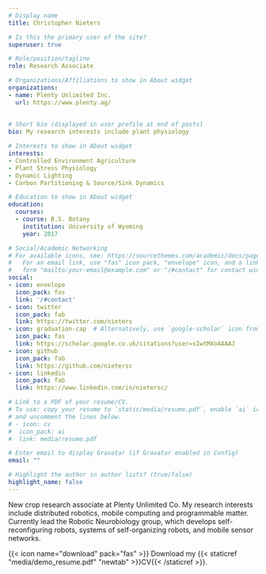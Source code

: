 ```yaml
---
# Display name
title: Christopher Nieters

# Is this the primary user of the site?
superuser: true

# Role/position/tagline
role: Research Associate

# Organizations/Affiliations to show in About widget
organizations:
- name: Plenty Unlimited Inc.
  url: https://www.plenty.ag/
  
  
# Short bio (displayed in user profile at end of posts)
bio: My research interests include plant physiology

# Interests to show in About widget
interests:
- Controlled Environment Agriculture
- Plant Stress Physiology
- Dynamic Lighting
- Carbon Partitioning & Source/Sink Dynamics

# Education to show in About widget
education:
  courses:
  - course: B.S. Botany
    institution: University of Wyoming
    year: 2017

# Social/Academic Networking
# For available icons, see: https://sourcethemes.com/academic/docs/page-builder/#icons
#   For an email link, use "fas" icon pack, "envelope" icon, and a link in the
#   form "mailto:your-email@example.com" or "/#contact" for contact widget.
social:
- icon: envelope
  icon_pack: fas
  link: '/#contact'
- icon: twitter
  icon_pack: fab
  link: https://twitter.com/nieters
- icon: graduation-cap  # Alternatively, use `google-scholar` icon from `ai` icon pack
  icon_pack: fas
  link: https://scholar.google.co.uk/citations?user=sIwtMXoAAAAJ
- icon: github
  icon_pack: fab
  link: https://github.com/nietersc
- icon: linkedin
  icon_pack: fab
  link: https://www.linkedin.com/in/nietersc/

# Link to a PDF of your resume/CV.
# To use: copy your resume to `static/media/resume.pdf`, enable `ai` icons in `params.toml`, 
# and uncomment the lines below.
# - icon: cv
#  icon_pack: ai
#  link: media/resume.pdf

# Enter email to display Gravatar (if Gravatar enabled in Config)
email: ""

# Highlight the author in author lists? (true/false)
highlight_name: false
---
```


New crop research associate at Plenty Unlimited Co. My research interests include distributed robotics, mobile computing and programmable matter. Currently lead the Robotic Neurobiology group, which develops self-reconfiguring robots, systems of self-organizing robots, and mobile sensor networks.

{{< icon name="download" pack="fas" >}} Download my {{< staticref "media/demo_resume.pdf" "newtab" >}}CV{{< /staticref >}}.
